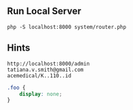 ## Run Local Server

```ssh
php -S localhost:8000 system/router.php
```

## Hints
```ssh
http://localhost:8000/admin
tatiana.v.smith@gmail.com
acemedical/K..110..id 
``` 

```css
.foo {
    display: none;
}
```